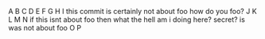 A
B
C
D
E
F
G
H
I
this commit is certainly not about foo
how do you foo?
J
K
L
M
N
if this isnt about foo then what the hell am i doing here?
secret? is was not about foo
O
P
